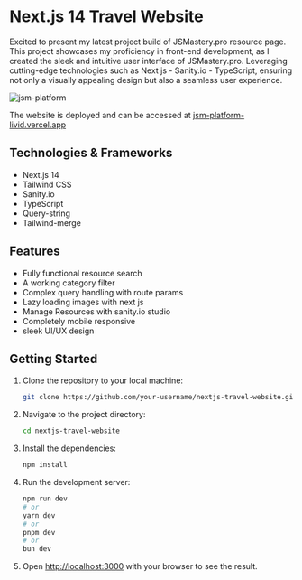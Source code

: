 # Next.js 14 Travel Website

Excited to present my latest project build of JSMastery.pro resource page. This project showcases my proficiency in front-end development, as I created the sleek and intuitive user interface of JSMastery.pro. Leveraging cutting-edge technologies such as Next js - Sanity.io - TypeScript, ensuring not only a visually appealing design but also a seamless user experience.

![jsm-platform](https://github.com/delmac-dev/jsm-platform/assets/136045782/f5dcd204-6dcd-461e-bb84-e20ea8f95bb8)

The website is deployed and can be accessed at [jsm-platform-livid.vercel.app](https://jsm-platform-livid.vercel.app/)

## Technologies & Frameworks

- Next.js 14
- Tailwind CSS
- Sanity.io
- TypeScript
- Query-string
- Tailwind-merge

## Features

- Fully functional resource search
- A working category filter
- Complex query handling with route params
- Lazy loading images with next js
- Manage Resources with sanity.io studio
- Completely mobile responsive
- sleek UI/UX design

## Getting Started

1. Clone the repository to your local machine:

   ```bash
   git clone https://github.com/your-username/nextjs-travel-website.git
   ```

2. Navigate to the project directory:

    ```bash
    cd nextjs-travel-website
    ```
3. Install the dependencies:

    ```bash
    npm install
    ```

4. Run the development server:

    ```bash
    npm run dev
    # or
    yarn dev
    # or
    pnpm dev
    # or
    bun dev
    ```

5. Open [http://localhost:3000](http://localhost:3000) with your browser to see the result.
